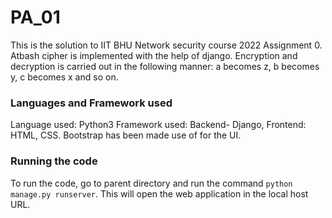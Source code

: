 # PA_01
This is the solution to IIT BHU Network security course 2022 Assignment 0. Atbash cipher is implemented with the help of django.
Encryption and decryption is carried out in the following manner:
a becomes z, b becomes y, c becomes x and so on.

### Languages and Framework used
Language used: Python3
Framework used: Backend- Django, Frontend: HTML, CSS. Bootstrap has been made use of for the UI.

### Running the code
To run the code, go to parent directory and run the command `python manage.py runserver`. This will open the web application in the local host URL.
